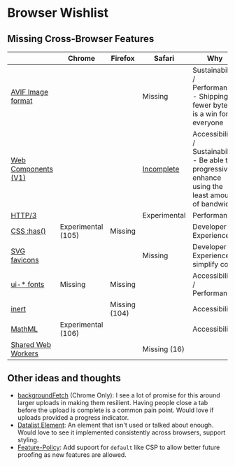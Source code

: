 # Browser Wishlist


## Missing Cross-Browser Features

|                                                             | Chrome             | Firefox       | Safari        | Why
|-------------------------------------------------------------|--------------------|---------------|---------------|-------------
|[AVIF Image format](https://caniuse.com/avif)                |                    |               | Missing       | Sustainability / Performance - Shipping fewer bytes is a win for everyone
|[Web Components (V1)](https://caniuse.com/custom-elementsv1) |                    |               | [Incomplete](https://bugs.webkit.org/show_bug.cgi?id=182671) | Accessibility / Sustainability - Be able to progressively enhance using the least amount of bandwidth
|[HTTP/3](https://caniuse.com/http3)                          |                    |               | Experimental  | Performance
|[CSS :has()](https://caniuse.com/css-has)                    | Experimental (105) | Missing       |               | Developer Experience
|[SVG favicons](https://caniuse.com/link-icon-svg)            |                    |               | Missing       | Developer Experience - simplify code
|[ui-* fonts](https://caniuse.com/extended-system-fonts)      | Missing            | Missing       |               | Accessibility / Performance
|[inert](https://caniuse.com/mdn-api_htmlelement_inert)       |                    | Missing (104) |               | Accessibility
|[MathML](https://caniuse.com/mathml)                         | Experimental (106) |               |               | Accessibility
|[Shared Web Workers](https://caniuse.com/sharedworkers)      |                    |               | Missing (16)  | 

## Other ideas and thoughts

- [backgroundFetch](https://caniuse.com/mdn-api_serviceworkerregistration_backgroundfetch) (Chrome Only): I see a lot of promise for this around larger uploads in making them resilient. Having people close a tab before the upload is complete is a common pain point. Would love if uploads provided a progress indicator.
- [Datalist Element](https://caniuse.com/datalist): An element that isn't used or talked about enough. Would love to see it implemented consistently across browsers, support styling.
- [Feature-Policy](https://caniuse.com/feature-policy): Add supoort for `default` like CSP to allow better future proofing as new features are allowed.
